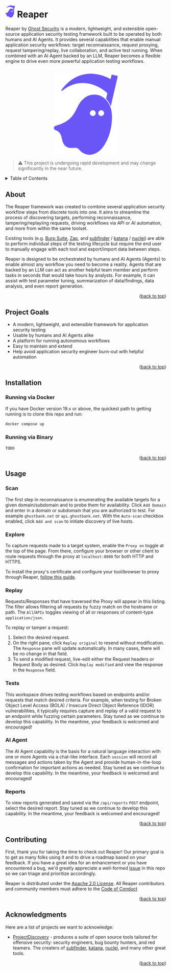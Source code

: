 <a id="readme-top"></a>
<h1><img src="docs/img/logo-reaper-only.png" width="30px"> Reaper</h1>

Reaper by [Ghost Security](https://ghost.security) is a modern, lightweight, and extensible open-source application security testing framework built to be operated by both humans and AI Agents.  It provides several capabilities that enable manual application security workflows: target reconnaissance, request proxying, request tampering/replay, live collaboration, and active test running.  When combined with an AI Agent backed by an LLM, Reaper becomes a flexible engine to drive even more powerful application testing workflows.

<!-- LOGO AND YOUTUBE -->
<br />
<div align="center">
  <a href="https://www.youtube.com/watch?v=t0Oe1IIB9xI">
    <img src="docs/img/logo-reaper-only.png" alt="Logo" width="200px">
  </a>
</div>


> :warning:
> This project is undergoing rapid development and may change significantly in the near future.


<!-- TABLE OF CONTENTS -->
<details>
  <summary>Table of Contents</summary>
  <ol>
    <li><a href="#about">About</a></li>
    <li><a href="#project-goals">Project Goals</a></li>
    <li><a href="#setup">Setup</a></li>
    <li>
        <a href="#usage">Usage</a>
        <ul>
            <li><a href="#scan">Scan</a></li>
            <li><a href="#explore">Explore</a></li>
            <li><a href="#replay">Replay</a></li>
            <li><a href="#test">Tests</a></li>
            <li><a href="#ai-agent">AI Agent</a></li>
            <li><a href="#report">Reports</a></li>
      </ul>
    </li>
    <li><a href="#contributing">Contributing</a></li>
    <li><a href="#acknowledgments"> Acknowledgments </a></li>
  </ol>
</details>

## About

The Reaper framework was created to combine several application security workflow steps from discrete tools into one.  It aims to streamline the process of discovering targets, performing reconnaissance, tampering/replayiing requests, driving workflows via API or AI automation, and more from within the same toolset.

Existing tools (e.g. [Burp Suite](), [Zap](), and [subfinder](https://github.com/projectdiscovery/subfinder) / [katana](https://github.com/projectdiscovery/katana) / [nuclei](https://github.com/projectdiscovery/nuclei)) are able to perform individual steps of the testing lifecycle but require the end user to manually engage with each tool and export/import data between steps.

Reaper is designed to be orchestrated by humans and AI Agents (Agents) to enable almost any workflow you need to become a reality.  Agents that are backed by an LLM can act as another helpful team member and perform tasks in seconds that would take hours by analysts.  For example, it can assist with test parameter tuning, summarization of data/findings, data analysis, and even report generation.

<p align="right">(<a href="#readme-top">back to top</a>)</p>

## Project Goals

- A modern, lightweight, and extensible framework for application security testing
- Usable by humans and AI Agents alike
- A platform for running autonomous workflows
- Easy to maintain and extend
- Help avoid application security engineer burn-out with helpful automation

<p align="right">(<a href="#readme-top">back to top</a>)</p>

## Installation

### Running via Docker

If you have Docker version 19.x or above, the quickest path to getting running is to clone this repo and run:

```sh
docker compose up
```

### Running via Binary

```
TODO
```


<p align="right">(<a href="#readme-top">back to top</a>)</p>

<!-- Usage -->
## Usage

### Scan

The first step in reconnaissance is enumerating the available targets for a given domain/subdomain and to probe them for availability.  Click `Add Domain` and enter in a domain or subdomain that you are authorized to test.  For example `ghostbank.net` or `api.ghostbank.net`.  With the `Auto-scan` checkbox enabled, click `Add and scan` to initiate discovery of live hosts.

### Explore

To capture requests made to a target system, enable the `Proxy on` toggle at the top of the page.  From there, configure your browser or other client to route requests through the proxy at `localhost:8080` for both HTTP and HTTPS.

To install the proxy's certificate and configure your tool/browser to proxy through Reaper, [follow this guide](docs/proxy_certs.md).

### Replay

Requests/Responses that have traversed the Proxy will appear in this listing.  The filter allows filtering all requests by fuzzy match on the hostname or path.  The `All`/`APIs` toggles viewing of all or responses of content-type `application/json`.

To replay or tamper a request:

1. Select the desired request.
2. On the right pane, click `Replay original` to resend without modification.  The `Response` pane will update automatically.  In many cases, there will be no change in that field.
3. To send a modified request, live-edit either the Request headers or Request Body as desired.  Click `Replay modified` and view the response in the `Response` field.

### Tests

This workspace drives testing workflows based on endpoints and/or requests that match desired criteria.  For example, when testing for Broken Object Level Access (BOLA) / Insecure Direct Object Reference (IDOR) vulnerabilities, it typically requires capture and replay of a valid request to an endpoint while fuzzing certain parameters.  Stay tuned as we continue to develop this capability.  In the meantime, your feedback is welcomed and encouraged!

### AI Agent

The AI Agent capability is the basis for a natural language interaction with one or more Agents via a chat-like interface.  Each `session` will record all messages and actions taken by the Agent and provide human-in-the-loop confirmation for important actions as needed.  Stay tuned as we continue to develop this capability.  In the meantime, your feedback is welcomed and encouraged!

### Reports

To view reports generated and saved via the `/api/reports` `POST` endpoint, select the desired report.  Stay tuned as we continue to develop this capability.  In the meantime, your feedback is welcomed and encouraged!

<p align="right">(<a href="#readme-top">back to top</a>)</p>

<!-- CONTRIBUTING -->
## Contributing

First, thank you for taking the time to check out Reaper! Our primary goal is to get as many folks using it and to drive a roadmap based on your feedback.  If you have a great idea for an enhancement or you have encountered a bug, we'd greatly appreciate a well-formed [Issue](https://github.com/ghostsecurity/reaper/issues/new) in this repo so we can triage and prioritize accordingly.

Reaper is distributed under the [Apache 2.0 License](LICENSE). All Reaper contributors and community members must adhere to the [Code of Conduct](CODE_OF_CONDUCT.md)

<p align="right">(<a href="#readme-top">back to top</a>)</p>

<!-- ACKNOWLEDGMENTS -->
## Acknowledgments

Here are a list of projects we want to acknowledge:

* [ProjectDiscovery](https://github.com/projectdiscovery) - produces a suite of open source tools tailored for offensive security: security engineers, bug bounty hunters, and red teamers.  The creaters of [subfinder](https://github.com/projectdiscovery/subfinder), [katana](https://github.com/projectdiscovery/katana), [nuclei](https://github.com/projectdiscovery/nuclei), and many other great tools.

<p align="right">(<a href="#readme-top">back to top</a>)</p>
